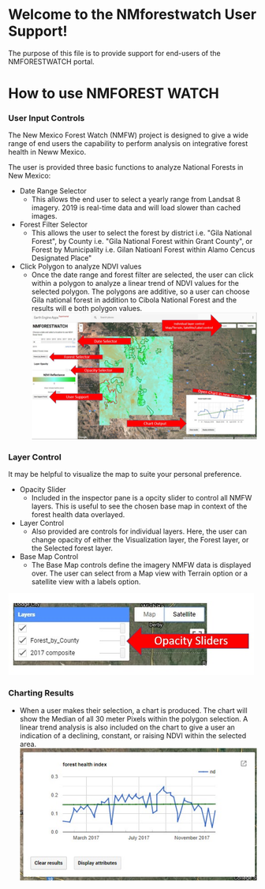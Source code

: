 # Welcome to the NMforestwatch User Support!

The purpose of this file is to provide support for end-users of the NMFORESTWATCH portal.  

# How to use NMFOREST WATCH
### User Input Controls
The New Mexico Forest Watch (NMFW) project is designed to give a wide range of end users the capability to perform analysis on integrative forest health in Neww Mexico.  

The user is provided three basic functions to analyze National Forests in New Mexico:
* Date Range Selector
  * This allows the end user to select a yearly range from Landsat 8 imagery.  2019 is real-time data and will load slower than cached images. 
* Forest Filter Selector
  * This allows the user to select the forest by district i.e. "Gila National Forest",  by County i.e. "Gila National Forest within Grant County", or Forest by Municipality i.e. Gilan Natioanl Forest within Alamo Cencus Designated Place"
* Click Polygon to analyze NDVI values
  * Once the date range and forest filter are selected, the user can click within a polygon to analyze a linear trend of NDVI values for the selected polygon.  The polygons are additive, so a user can choose Gila national forest in addition to Cibola National Forest and the results will e both polygon values. 
  ![NMFW_View_tutorial](images/NMFW_overallview2.jpg)
 ### Layer Control
It may be helpful to visualize the map to suite your personal preference.  
 * Opacity Slider 
   * Included in the inspector pane is a opcity slider to control all NMFW layers.  This is useful to see the chosen base map in context of the forest health data overlayed.   
 * Layer Control
   * Also provided are controls for individual layers.  Here, the user can change opacity of either the Visualization layer, the Forest layer, or the Selected forest layer.  
* Base Map Control
  * The Base Map controls define the imagery NMFW data is displayed over.  The user can select from a Map view with Terrain option or a satellite view with a labels option. 


![NMFW_Layers](images/layer_control.jpg)
### Charting Results
* When a user makes their selection, a chart is produced.  The chart will show the Median of all 30 meter Pixels within the polygon selection.  A linear trend analysis is also included on the chart to give a user an indication of a declining, constant, or raising NDVI within the selected area. 
![NMFW_View](images/Charting.jpg)
